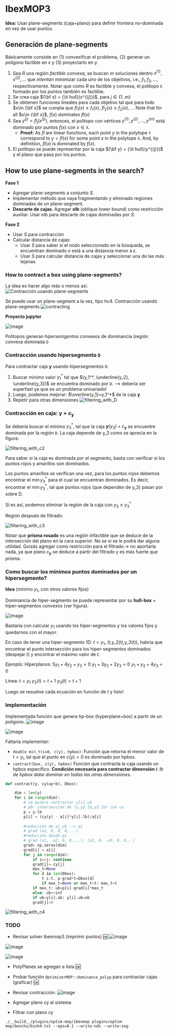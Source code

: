 # IbexMOP3

**Idea:** Usar plane-segments (caja+plano) para definir frontera no-dominada en vez de usar puntos.

## Generación de plane-segments

Básicamente consiste en (1) convexificar el problema, (2) generar un polígono factible en x y (3) proyectarlo en y.

1. Sea $R$ una región *factible convexa*, se buscan $m$ soluciones dentro $x^{(1)}, x^{(2)},...$ que *intentan* minimizar cada uno de los objetivos, i.e., $f_1 ,f_2, ...$, respectivamente. Notar que como $R$  es factible y convexa, el politopo $\mathtt{X}$ formado por los puntos también es factible.
2. Se crea caja ${\bf x} = {\it hull}(x^{(j)})$, para $j \in \{1..m\}$
3. Se obtienen funciones lineales para cada objetivo tal que para todo $x\in {\bf x}$ se cumpla que $fl_1(x) \geq f_1(x)$, $fl_2(x) \geq f_2(x)$, ... Note that for all  $x\in {\bf x}$, $f(x)$ dominates $fl(x)$
4. Sea $y^{(j)}=fl_j(x^{(j)})$, entonces, el politopo con vértices $y^{(1)}, y^{(2)},...,y^{(m)}$ está dominado por puntos $f(x)$ con $x \in \mathtt{X}$.
	* **Proof:** As $fl$ are linear functions, each point $y$ in the polytope $\mathtt{Y}$ correspond to $y=fl(x)$ for some point $x$ in the polytope $\mathtt{X}$. And, by definition, $fl(x)$ is dominated by $f(x)$.
5. El politopo se puede representar por la caja  ${\bf y} = {\it hull}(y^{(j)})$ y el plano que pasa por los puntos.

## How to use plane-segments in the search?

**Fase 1**
* Agregar plane-segments a conjunto $S$.
* Implementar método que vaya fragmentando y eliminado regiones dominadas de un plane-segment.
* **Descarte de cajas**. Agregar **olb** (oblique lower bound) como restricción auxiliar. Usar olb para descarte de cajas dominadas por $S$.

**Fase 2**
* Usar $S$ para contracción
* Calcular distancia de cajas:
	* Usar $S$ para saber si el nodo seleccionado en la búsqueda, se encuentran dominado o está a una distancia menor a $\epsilon$.
	* Usar $S$ para calcular distancia de cajas y seleccionar una de las más lejanas.

### How to contract a box using plane-segments?

La idea es hacer algo más o menos así.
![Contracción usando plane-segments](https://i.imgur.com/wsLb7iA.png)

Se puede usar un plane-segment a la vez, tipo hc4.
Contracción usando plane-segments
![contracting](https://i.imgur.com/HRKLga9.png)

**Proyecto jupyter**

![image](https://i.imgur.com/RgchjIE.png)

Politopos generan *hipersemgentos* convexos de dominancia (región convexa dominada $\mathtt{D}$

### Contracción usando hipersegmento $\mathtt{D}$

Para contractar caja **y** usando hipersegmentos $\mathtt{D}$:
1. Buscar mínimo valor $y_1^*$ tal que $(y_1^*, \underline{y_2}, \underline{y_3})$ se encuentra dominado por $\mathtt{D}$. --> debería ser superfast ya que es un problema univariado!
2. Luego, podemos mejorar: $\overline{y_1}=y_1^*$ de la caja **y**
3. Repetir para otras dimensiones
![filtering_with_D](https://i.imgur.com/9c2Gl8S.png)


### Contracción en caja: $\mathbf{y}+c_\mathbf{y}$

Se debería buscar el mínimo $y_3^*$, tal que la caja $\mathbf y(y_3)+c_\mathbf{y}$ se encuentre dominada por la región $\mathtt{D}$. La caja depende de y_3 como se aprecia en la figura:

![filtering_with_c2](https://i.imgur.com/gtqnXMe.png)

Para saber si la caja es dominada por el segmento, basta con verificar si los puntos rojos y amarillos son dominados. 

Los puntos amarillos se verifican una vez, para los puntos rojos debemos encontrar el $\min y_3^*$  para el cual se encuentran dominados. Es decir, encontrar el $\min y_3^*$, tal que puntos rojos (que dependen de y_3) pasan por sobre D.

 Si es así, podemos eliminar la región de la caja con $y_3\geq y_3^*$

Región después de filtrado:

![filtering_with_c3](https://i.imgur.com/Gky7Ehd.png)

Notar que **prisma rosado** es una región infactible que se deduce de la intersección del plano en la cara superior. No se si se le podrá dar alguna utilidad. Quizás agregar como restricción para el filtrado.-> no aportaría nada, ya que plano $c_\mathbf{y}$ se deduce a partir del filtrado y es más fuerte que prisma.

### Como buscar los mínimos puntos dominados por un hipersegmento?

**Idea** (mínimo $y_1$, con otros valores fijos)

Dominancia de hiper-segmento se puede representar por su **hull-box** + hiper-segmentos convexos (ver figura). 

![image](https://i.imgur.com/PkP3R2x.pngg)

Bastaría con calcular $y_1$ usando los hiper-segmentos y los valores fijos y quedarnos con el mayor.

En caso de tener una hiper-segmento 1D: $t=y_1$, (t,y_2(t),y_3(t)), habría que encontrar el punto intersección para los hiper-segmentos dominados (despejar $t$) y encontrar el máximo valor de $t$.

*Ejemplo:*
Hiperplanos:
$5y_1 + 4y_2 + y_3 = 0$
$y_1 + 3y_2 + 2 y_3 = 0$
$y_1 + y_2 + 4y_3 = 0$

Linea:
$t=y_1$
$y_2(t)=t+1$
$y_3(t)=t+1$

Luego se resuelve cada ecuación en función de $t$ y listo!

### Implementación

Implementada función que genera hp-box (hyperplane+box) a partir de un polígono.
![image](https://i.imgur.com/CNas1FC.png)

![image](https://i.imgur.com/7Vmchuv.png)

Faltaría implementar:

- `double min_t(i=0, c(y), hpbox)`: Función que retorna el menor valor de $t=y_i$, tal que el punto en $c(y)=0$ es dominado por hpbox.
- `contract(box, c(y), hpbox)` Función que contracta la caja usando un hpbox específico. 
**Condición necesaria para contractar dimensión $i$**: *lb de hpbox debe dominar en todas las otras dimensiones.*

````python
def contract(y, cy(ay+b), Dbox):    

    dim = len(y)
    for i in range(dim):
        # se quiere contractar y[i].ub
        # p0: intersección de (y,y2.lb,y3.lb) con cx
        p = y.lb
        p[i] = (cy(y) - a[i]*y[i].lb)/a[i]
        
        #reducción de yi_ub --> pi
		# grad (a1, 0, 0, 0,...)
        #reducción desde pi
        # grad (a1, -a2, 0, 0,...); (a1, 0, -a3, 0, 0,..)
        grad= np.zeros(dim)
        grad[i] = a[i]
        for j in range(dim):
            if i==j: continue
            grad[j]=-cy[j]
            max_t=None
            for d in len(Dbox):
                t s.t. p-grad*t=Dbox[d]
                if max_t=None or max_t<t: max_t=t
            if max_t: ub=p[i]-grad[i]*max_t
            else: ub=+inf
            if ub<y[i].ub: y[i].ub=ub
            grad[j]=0
````
![filtering_with_c4](https://i.imgur.com/WzGs3YT.png)

### TODO

- Revisar solver ibexmop3 (imprimir puntos) :ok:
![image](https://i.imgur.com/Nt1kg8D.png)

![image](https://i.imgur.com/6DDa0Wm.png)

![image](https://i.imgur.com/f5PA5hu.png)


- PolyPlanes se agregan a lista :ok:
- Probar función `OptimizerMOP::dominance_polyp` para contractar cajas (graficar) :ok:
- Revisar contracción:
![image](https://i.imgur.com/uO7urxS.png)

- Agregar plano cy  al sistema
- Filtrar con plano cy

`./__build__/plugins/optim-mop/ibexmop plugins/optim-mop/benchs/binh4.txt --eps=0.1 --write-nds --write-seg`

<!--stackedit_data:
eyJoaXN0b3J5IjpbMTQ3NTk3MDE2NiwtMTA0NjM2MTk0MywtMj
A2NzE3MzcxMywxNTY0MzYxNjU1LDE2NjI1NzE4MDIsNTcwOTkz
OTY0LDE0MDU4ODYzMTgsLTgyOTA3OTc0MywtMTQyODY2ODM1MS
wzODY1MjczNDcsLTgwNzU0MzcxMiwyMTIwODU3OTk4LC0yMzU0
MzU4Nyw0MTcyNjIxNDQsLTM1ODQ3OTI3Myw3MzAzMzcxNDEsOT
IwMTQ4NjQ0LC03NTgyODA1MzcsLTExMDQ5NTIwNjEsODAxNzM4
NDI2XX0=
-->